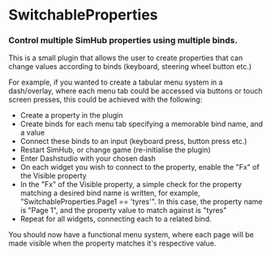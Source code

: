 # SwitchableProperties

### Control multiple SimHub properties using multiple binds.

This is a small plugin that allows the user to create properties that can change values according to binds (keyboard, steering wheel button etc.)

For example, if you wanted to create a tabular menu system in a dash/overlay, where each menu tab could be accessed via buttons or touch screen presses, this could be achieved with the following:

- Create a property in the plugin
- Create binds for each menu tab specifying a memorable bind name, and a value
- Connect these binds to an input (keyboard press, button press etc.)
- Restart SimHub, or change game (re-initialise the plugin)
- Enter Dashstudio with your chosen dash
- On each widget you wish to connect to the property, enable the "Fx" of the Visible property
- In the "Fx" of the Visible property, a simple check for the property matching a desired bind name is written, for example, "SwitchableProperties.Page1 == 'tyres'". In this case, the property name is "Page 1", and the property value to match against is "tyres"
- Repeat for all widgets, connecting each to a related bind.

You should now have a functional menu system, where each page will be made visible when the property matches it's respective value.
